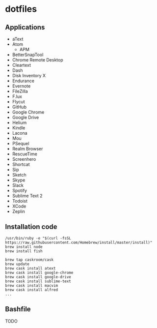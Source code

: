 # dotfiles

## Applications
- aText
- Atom
  - APM
- BetterSnapTool
- Chrome Remote Desktop
- Cleartext
- Dash
- Disk Inventory X
- Endurance
- Evernote
- FileZilla
- F.lux
- Flycut
- GitHub
- Google Chrome
- Google Drive
- Helium
- Kindle
- Lacona
- Mou
- PSequel
- Realm Browser
- RescueTime
- Screenhero
- Shortcat
- Sip
- Sketch
- Skype
- Slack
- Spotify
- Sublime Text 2
- Todoist
- XCode
- Zeplin

## Installation code
```
/usr/bin/ruby -e "$(curl -fsSL https://raw.githubusercontent.com/Homebrew/install/master/install)"
brew install node
brew install fish

brew tap caskroom/cask
brew update
brew cask install atext
brew cask install google-chrome
brew cask install google-drive
brew cask install sublime-text
brew cask install macvim
brew cask install alfred
...

```

## Bashfile
TODO
